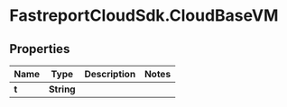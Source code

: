 # FastreportCloudSdk.CloudBaseVM

## Properties

Name | Type | Description | Notes
------------ | ------------- | ------------- | -------------
**t** | **String** |  | 


